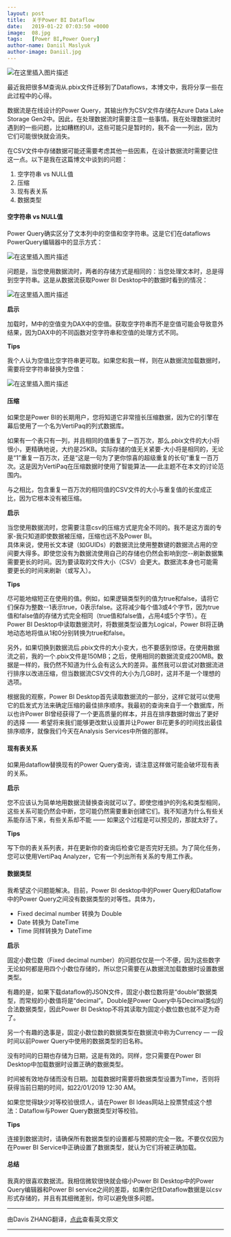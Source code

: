 ```yaml
---
layout: post
title:  关于Power BI Dataflow
date:   2019-01-22 07:03:50 +0000
image:  08.jpg
tags:   [Power BI,Power Query]
author-name: Daniil Maslyuk
author-image: Daniil.jpg
---
```


![在这里插入图片描述](https://img-blog.csdnimg.cn/20191209004211453.png?x-oss-process=image/watermark,type_ZmFuZ3poZW5naGVpdGk,shadow_10,text__d3d3LmQtYmkudGVjaA==,size_16,color_FFFFFF,t_70)

最近我把很多M查询从.pbix文件迁移到了Dataflows，本博文中，我将分享一些在此过程中的心得。

数据流是在线设计的Power Query，其输出作为CSV文件存储在Azure Data Lake Storage Gen2中。因此，在处理数据流时需要注意一些事情。我在处理数据流时遇到的一些问题，比如糟糕的UI，这些可能只是暂时的，我不会一一列出，因为它们可能很快就会消失。

在CSV文件中存储数据可能还需要考虑其他一些因素，在设计数据流时需要记住这一点。以下是我在这篇博文中谈到的问题：

1. 空字符串 vs NULL值
2. 压缩
3. 现有表关系
4. 数据类型

#### 空字符串 vs NULL值

Power Query确实区分了文本列中的空值和空字符串。这是它们在dataflows PowerQuery编辑器中的显示方式：

![在这里插入图片描述](https://img-blog.csdnimg.cn/20191209004254774.png)

问题是，当您使用数据流时，两者的存储方式是相同的：当您处理文本时，总是得到空字符串。这是从数据流获取Power BI Desktop中的数据时看到的情况：

![在这里插入图片描述](https://img-blog.csdnimg.cn/20191209004306593.png)

**启示**

加载时，M中的空值变为DAX中的空值。获取空字符串而不是空值可能会导致意外结果，因为DAX中的不同函数对空字符串和空值的处理方式不同。

**Tips**

我个人认为空值比空字符串更可取。如果您和我一样，则在从数据流加载数据时，需要将空字符串替换为空值：

![在这里插入图片描述](https://img-blog.csdnimg.cn/20191209004317658.png?x-oss-process=image/watermark,type_ZmFuZ3poZW5naGVpdGk,shadow_10,text__d3d3LmQtYmkudGVjaA==,size_16,color_FFFFFF,t_70)

#### 压缩

如果您是Power BI的长期用户，您将知道它非常擅长压缩数据，因为它的引擎在幕后使用了一个名为VertiPaq的列式数据库。

如果有一个表只有一列，并且相同的值重复了一百万次，那么.pbix文件的大小将很小，更精确地说，大约是25KB。实际存储的值无关紧要-大小将是相同的，无论是“1”重复一百万次，还是“这是一句为了更你惊喜的超级重复的长句”重复一百万次。这是因为VertiPaq在压缩数据时使用了智能算法——此主题不在本文的讨论范围内。

与之相比，包含重复一百万次的相同值的CSV文件的大小与重复值的长度成正比，因为它根本没有被压缩。

**启示**

当您使用数据流时，您需要注意csv的压缩方式是完全不同的。我不是这方面的专家-我只知道即使数据被压缩，压缩也远不及Power BI。  
具体来说，使用长文本键（如GUIDs）的数据流比使用整数键的数据流占用的空间要大得多。即使您没有为数据流使用自己的存储也仍然会影响到您--刷新数据集需要更长的时间。因为要读取的文件大小（CSV）会更大。数据流本身也可能需要更长的时间来刷新（或写入）。

**Tips**

尽可能地缩短正在使用的值。例如，如果逻辑类型列的值为true和false，请将它们保存为整数--1表示true，0表示false。这将减少每个值3或4个字节，因为true值和false值的存储方式完全相同（true值和false值，占用4或5个字节）。在Power BI Desktop中读取数据流时，将数据类型设置为Logical，Power BI将正确地动态地将值从1和0分别转换为true和false。

另外，如果切换到数据流后.pbix文件的大小变大，也不要感到惊讶。在使用数据流之前，我的一个.pbix文件是150MB；之后，使用相同的数据流变成200MB。数据是一样的，我仍然不知道为什么会有这么大的差异。虽然我可以尝试对数据流进行排序以改进压缩，但当数据流CSV文件的大小为几GB时，这并不是一个理想的选项。

根据我的观察，Power BI Desktop首先读取数据流的一部分，这样它就可以使用它的启发式方法来确定压缩的最佳排序顺序。我最初的查询来自于一个数据库，所以也许Power BI曾经获得了一个更高质量的样本，并且在排序数据时做出了更好的选择 —— 希望将来我们能够更改默认设置并让Power BI花更多的时间找出最佳排序顺序，就像我们今天在Analysis Services中所做的那样。

#### 现有表关系

如果用dataflow替换现有的Power Query查询，请注意这样做可能会破坏现有表的关系。

**启示**

您不应该认为简单地用数据流替换查询就可以了。即使您维护的列名和类型相同，这些关系可能仍然会中断，您可能仍然需要重新创建它们。我不知道为什么有些关系能存活下来，有些关系却不能 —— 如果这个过程是可以预见的，那就太好了。

**Tips**

写下你的表关系列表，并在更新你的查询后检查它是否完好无损。为了简化任务，您可以使用VertiPaq Analyzer，它有一个列出所有关系的专用工作表。

#### 数据类型

我希望这个问题能解决。目前，Power BI desktop中的Power Query和Dataflow中的Power Query之间没有数据类型的对等性。具体为，

- Fixed decimal number 转换为 Double
- Date 转换为 DateTime
- Time 同样转换为 DateTime

**启示**

固定小数位数（Fixed decimal number）的问题仅仅是一个不便，因为这些数字无论如何都是用四个小数位存储的，所以您只需要在从数据流加载数据时设置数据类型。

有趣的是，如果下载dataflow的JSON文件，固定小数位数将是“double”数据类型，而常规的小数值将是“decimal”。Double是Power Query中与Decimal类似的合法数据类型，因此Power BI Desktop不将其读取为固定小数位数也就不足为奇了。

另一个有趣的逸事是，固定小数位数的数据类型在数据流中称为Currency — 一段时间以前Power Query中使用的数据类型的旧名称。

没有时间的日期也存储为日期，这是有效的。同样，您只需要在Power BI Desktop中加载数据时设置正确的数据类型。

时间被有效地存储而没有日期。加载数据时需要将数据类型设置为Time，否则将获得当前日期的时间，如22/01/2019 12:30 AM。

如果您觉得缺少对等校验很烦人，请在Power BI Ideas网站上投票赞成这个想法：Dataflow与Power Query数据类型对等校验。

**Tips**

连接到数据流时，请确保所有数据类型的设置都与预期的完全一致。不要仅仅因为在Power BI Service中正确设置了数据类型，就认为它们将被正确加载。

#### 总结

我真的很喜欢数据流。我相信微软很快就会缩小Power BI Desktop中的Power Query编辑器和Power BI service之间的差距，如果你记住Dataflow数据是以csv形式存储的，并且有其细微差别，你可以避免很多问题。

----------------------
由Davis ZHANG翻译，[点此](https://xxlbi.com/blog/power-bi-dataflows-considerations/)查看英文原文

----------------------